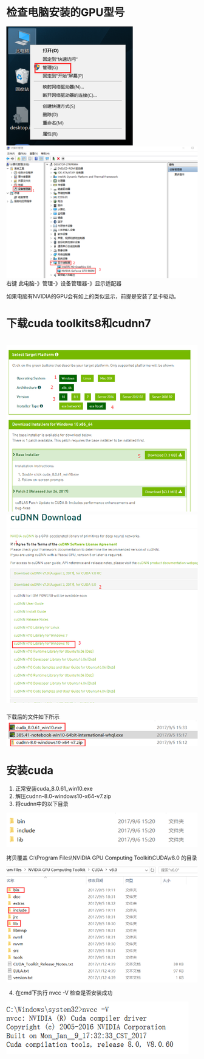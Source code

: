 # 检查电脑安装的GPU型号

![](/assets/1.png)![](/assets/2.png)右键  此电脑-》管理-》设备管理器-》显示适配器

如果电脑有NVIDIA的GPU会有如上的类似显示，前提是安装了显卡驱动。

# 下载cuda toolkits8和cudnn7

# ![](/assets/3.png)![](/assets/4.png)

下载后的文件如下所示![](/assets/5.png)

# 安装cuda

1. 正常安装cuda\_8.0.61\_win10.exe
2. 解压cudnn-8.0-windows10-x64-v7.zip
3. 将cudnn中的以下目录

![](/assets/6.png)

拷贝覆盖 C:\Program Files\NVIDIA GPU Computing Toolkit\CUDA\v8.0 的目录

![](/assets/7.png)

4. 在cmd下执行 nvcc -V 检查是否安装成功

![](/assets/8.png)

